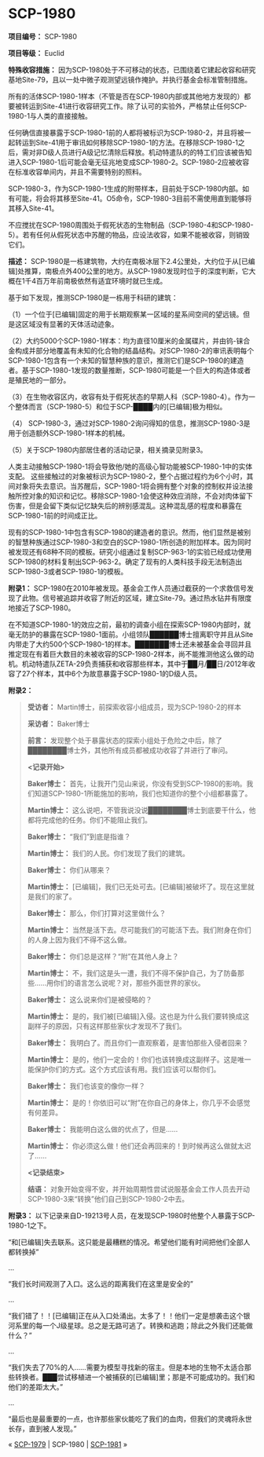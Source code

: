 # SCP-1980
                        


**项目编号：** SCP-1980

**项目等级：** Euclid

**特殊收容措施：** 因为SCP-1980处于不可移动的状态，已围绕着它建起收容和研究基地Site-79，且以一处中微子观测望远镜作掩护。并执行基金会标准管制措施。

所有的活体SCP-1980-1样本（不管是否在SCP-1980内部或其他地方发现的）都要被转运到Site-41进行收容研究工作。除了认可的实验外，严格禁止任何SCP-1980-1与人类的直接接触。

任何确信直接暴露于SCP-1980-1前的人都将被标识为SCP-1980-2，并且将被一起转运到Site-41用于审讯如何移除SCP-1980-1的方法。在移除SCP-1980-1之后，需对非D级人员进行A级记忆清除后释放。机动特遣队的的特工们应该被告知进入SCP-1980-1后可能会毫无征兆地变成SCP-1980-2。SCP-1980-2应被收容在标准收容单间内，并且不需要特别的照料。

SCP-1980-3，作为SCP-1980-1生成的附带样本，目前处于SCP-1980内部。如有可能，将会将其移至Site-41。O5命令，SCP-1980-3目前不需使用直到能够将其移入Site-41。

不应搅扰在SCP-1980周围处于假死状态的生物制品（SCP-1980-4和SCP-1980-5）。若有任何从假死状态中苏醒的物品，应设法收容，如果不能被收容，则销毁它们。

**描述：** SCP-1980是一栋建筑物，大约在南极冰层下2.4公里处，大约位于从[已编辑]处推算，南极点外400公里的地方。从SCP-1980发现时位于的深度判断，它大概在1千4百万年前南极依然有适宜环境时就已生成。

基于如下发现，推测SCP-1980是一栋用于科研的建筑：

（1）一个位于[已编辑]固定的用于长期观察某一区域的星系间空间的望远镜。但是这区域没有显著的天体活动迹象。

（2）大约5000个SCP-1980-1样本：均为直径10厘米的金属碟片，并由钨-铼合金构成并部分地覆盖有未知的化合物的结晶结构。对SCP-1980-2的审讯表明每个SCP-1980-1包含有一个未知的智慧种族的意识，推测它们是SCP-1980的建造者。基于SCP-1980-1发现的数量推断，SCP-1980可能是一个巨大的构造体或者是殖民地的一部分。

（3）在生物收容区内，收容有处于假死状态的早期人科（SCP-1980-4）。作为一个整体而言（SCP-1980-5）和位于SCP-████内的[已编辑]极为相似。

（4） SCP-1980-3，通过对SCP-1980-2询问得知的信息，推测SCP-1980-3是用于创造额外SCP-1980-1样本的机械。

（5）关于SCP-1980内部居住者的活动记录，相关摘录见附录3。

人类主动接触SCP-1980-1将会导致他/她的高级心智功能被SCP-1980-1中的实体支配。 这些接触过的对象被标识为SCP-1980-2，整个占据过程约为6个小时，其间对象将失去意识。当苏醒后，SCP-1980-1将会拥有整个对象的控制权并设法接触所控对象的知识和记忆。移除SCP-1980-1会使这种效应消除，不会对肉体留下伤害，但是会留下类似记忆缺失后的辨别感混乱。这种混乱感的程度和暴露在SCP-1980-1前的时间成正比。

现有的SCP-1980-1中包含有SCP-1980的建造者的意识。然而，他们显然是被别的智慧种族通过SCP-1980-3和空白的SCP-1980-1所创造的附加样本。因为同时被发现还有68种不同的模板。研究小组通过复制SCP-963-1的实验已经成功使用SCP-1980的材料复制出SCP-963-2。确定了现有的人类科技手段无法制造出SCP-1980-3或者SCP-1980-1的模板。

**附录1：** SCP-1980在2010年被发现。基金会工作人员通过截获的一个求救信号发现了此物。信号被追踪并收容了附近的区域，建立Site-79。通过热水钻井有限度地接近了SCP-1980。

在不知道SCP-1980-1的效应之前，最初的调查小组在探索SCP-1980内部时，就毫无防护的暴露在SCP-1980-1面前。小组领队██████博士擅离职守并且从Site内带走了大约500个SCP-1980-1的样本。███████博士还未被基金会寻回并且推定现在有着巨大数目的未被收容的SCP-1980-2样本，尚不能推测他这么做的动机。机动特遣队ZETA-29负责捕获和收容那些样本，其中于██月/██日/2012年收容了27个样本，其中6个为故意暴露于SCP-1980-1的D级人员。

**附录2：** 


> **受访者：** Martin博士，前探索收容小组成员，现为SCP-1980-2的样本
> 
> **采访者：** Baker博士
> 
> **前言：** 发现整个处于暴露状态的探索小组处于危险之中后，除了████████博士外，其他所有成员都被成功收容了并进行了审问。
> 
> **<记录开始>** 
> 
> **Baker博士：** 首先，让我开门见山来说，你没有受到SCP-1980的影响。我们知道SCP-1980-1所能施加的影响，我们也知道你的整个小组都暴露了。
> 
> **Martin博士：** 这么说吧，不管我说没说████████博士到底要干什么，他都将完成他的任务。你们不能阻止我们。
> 
> **Baker博士：** “我们”到底是指谁？
> 
> **Martin博士：** 我们的人民。你们发现了我们的建筑。
> 
> **Baker博士：** 你们从哪来？
> 
> **Martin博士：** [已编辑]，我们已无处可去。[已编辑]被破坏了。现在这里就是我们的家了。
> 
> **Baker博士：** 那么，你们打算对这里做什么？
> 
> **Martin博士：** 当然是活下去。尽可能我们的可能活下去。我们附身在你们的人身上因为我们不得不这么做。
> 
> **Baker博士：** 你们总是这样？“附”在其他人身上？
> 
> **Martin博士：** 不，我们这是头一遭，我们不得不保护自己，为了防备那些……用你们的语言怎么说呢？对，那些外面世界的家伙。
> 
> **Baker博士：** 这么说来你们是被侵略的？
> 
> **Martin博士：** 是的，我们被[已编辑]入侵。这也是为什么我们要转换成这副样子的原因，只有这样那些家伙才发现不了我们。
> 
> **Baker博士：** 我明白了。而且你们一直观察着，是害怕那些入侵者回来？
> 
> **Martin博士：** 是的，他们一定会的！你们也该转换成这副样子。这是唯一能保护你们的方式。这个方式应该有用。我们应该可以帮你们。
> 
> **Baker博士：** 我们也该变的像你一样？
> 
> **Martin博士：** 是的！你依旧可以“附”在你自己的身体上，你几乎不会感觉有何差异。
> 
> **Baker博士：** 我能明白这么做的优点了，但是……
> 
> **Martin博士：** 你必须这么做！他们还会再回来的！到时候再这么做就太迟了……
> 
> **<记录结束>** 
> 
> **结语：** 对象开始变得不安，并开始周期性尝试说服基金会工作人员去开动SCP-1980-3来“转换”他们自己到SCP-1980-2中去。
> 

**附录3：** 以下记录来自D-19213号人员，在发现SCP-1980时他整个人暴露于SCP-1980-1之下。

“和[已编辑]失去联系。这只能是最糟糕的情况。希望他们能有时间把他们全部人都转换掉”

…

“我们长时间观测了入口。这么远的距离我们在这里是安全的”

…

“我们错了！！[已编辑]正在从入口处涌出。太多了！！他们一定是想袭击这个银河系里的每一个J级星球。总之是无路可逃了。转换和逃跑；除此之外我们还能做什么？”

…

“我们失去了70%的人……需要为模型寻找新的宿主。但是本地的生物不太适合那些转换者。███尝试移植进一个被捕获的[已编辑]里；那是不可能成功的。我们和他们的差距太大。”

…

“最后也是最重要的一点，也许那些家伙能吃了我们的血肉，但我们的灵魂将永世长存，直到被人发现。”



« [SCP-1979](/scp-1979) | SCP-1980 | [SCP-1981](/scp-1981) »





                    